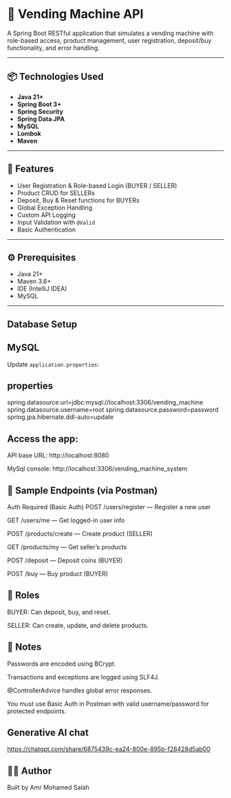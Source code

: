 # 🥤 Vending Machine API

A Spring Boot RESTful application that simulates a vending machine with role-based access, product management, user registration, deposit/buy functionality, and error handling.

---

## 📦 Technologies Used

- **Java 21+**
- **Spring Boot 3+**
- **Spring Security**
- **Spring Data JPA**
- **MySQL** 
- **Lombok**
- **Maven**

---

## 🚀 Features

- User Registration & Role-based Login (BUYER / SELLER)
- Product CRUD for SELLERs
- Deposit, Buy & Reset functions for BUYERs
- Global Exception Handling
- Custom API Logging
- Input Validation with `@Valid`
- Basic Authentication

---

## ⚙️ Prerequisites

- Java 21+
- Maven 3.6+
- IDE (IntelliJ IDEA)
- MySQL

---


## Database Setup
##  MySQL

Update `application.properties`:

## properties
spring.datasource.url=jdbc:mysql://localhost:3306/vending_machine
spring.datasource.username=root
spring.datasource.password=password
spring.jpa.hibernate.ddl-auto=update


## Access the app:

API base URL: http://localhost:8080

MySql console: http://localhost:3306/vending_machine_system


## 🧪 Sample Endpoints (via Postman)
Auth Required (Basic Auth)
POST /users/register — Register a new user

GET /users/me — Get logged-in user info

POST /products/create — Create product (SELLER)

GET /products/my — Get seller’s products

POST /deposit — Deposit coins (BUYER)

POST /buy — Buy product (BUYER)

## 🔐 Roles
BUYER: Can deposit, buy, and reset.

SELLER: Can create, update, and delete products.

## 🧾 Notes
Passwords are encoded using BCrypt.

Transactions and exceptions are logged using SLF4J.

@ControllerAdvice handles global error responses.

You must use Basic Auth in Postman with valid username/password for protected endpoints.

## Generative AI chat
https://chatgpt.com/share/6875439c-ea24-800e-895b-f28428d5ab00

## 👨‍💻 Author
Built by Amr Mohamed Salah


